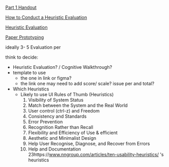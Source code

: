 [Part 1 Handout](https://ecs.wgtn.ac.nz/Courses/SWEN303_2025T1/GroupProjectPart1)

[How to Conduct a Heuristic Evaluation](https://www.nngroup.com/articles/how-to-conduct-a-heuristic-evaluation/)

[Heuristic Evaluation](https://www.interaction-design.org/literature/topics/heuristic-evaluation)

[Paper Prototyping](https://alistapart.com/article/paperprototyping/)



ideally 3- 5 Evaluation per

think to decide:
- Heuristic Evaluation? / Cognitive Walkthrough?
- template to use
    - the one in link or figma?
    - the link one may need to add score/ scale? issue per and total?
- Which Heuristics
    - Likely to use UI Rules of Thumb (Heuristics)
        1. Visibility of System Status
        2. Match between the System and the Real World
        3. User control (ctrl-z) and Freedom
        4. Consistency and Standards
        5. Error Prevention
        6. Recognition Rather than Recall
        7. Flexibility and Efficiency of Use & efficient
        8. Aesthetic and Minimalist Design
        9. Help User Recognise, Diagnose, and Recover from Errors
        10. Help and Documentation
        23https://www.nngroup.com/articles/ten-usability-heuristics/
        's heuristics


